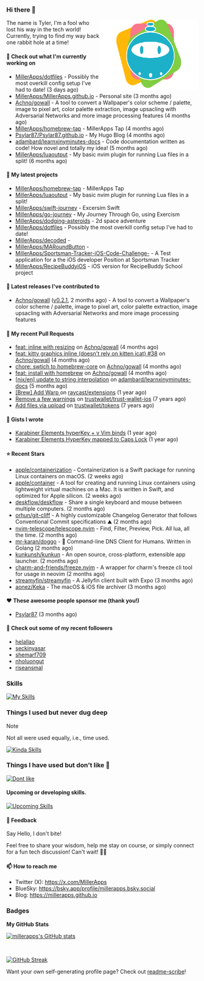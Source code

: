 ### Hi there 👋

<img align="right" src="./templates/miller-apps.png" width="260">

The name is Tyler, I'm a fool who lost his way in the tech world! Currently, trying to find my way back one rabbit hole at a time!

#### 👷 Check out what I'm currently working on

- [MillerApps/dotfiles](https://github.com/MillerApps/dotfiles) - Possibly the most overkill config setup I&#39;ve had to date! (3 days ago)
- [MillerApps/MillerApps.github.io](https://github.com/MillerApps/MillerApps.github.io) - Personal site (3 months ago)
- [Achno/gowall](https://github.com/Achno/gowall) - A tool to convert a Wallpaper&#39;s color scheme / palette, image to pixel art, color palette extraction,  image upsacling with Adversarial Networks  and more image processing features (4 months ago)
- [MillerApps/homebrew-tap](https://github.com/MillerApps/homebrew-tap) - MillerApps Tap (4 months ago)
- [Psylar87/Psylar87.github.io](https://github.com/Psylar87/Psylar87.github.io) - My Hugo Blog (4 months ago)
- [adambard/learnxinyminutes-docs](https://github.com/adambard/learnxinyminutes-docs) - Code documentation written as code! How novel and totally my idea! (5 months ago)
- [MillerApps/luaoutput](https://github.com/MillerApps/luaoutput) - My basic nvim plugin for running Lua files in a split! (6 months ago)

#### 🌱 My latest projects

- [MillerApps/homebrew-tap](https://github.com/MillerApps/homebrew-tap) - MillerApps Tap
- [MillerApps/luaoutput](https://github.com/MillerApps/luaoutput) - My basic nvim plugin for running Lua files in a split!
- [MillerApps/swift-journey](https://github.com/MillerApps/swift-journey) - Excersim Swift
- [MillerApps/go-journey](https://github.com/MillerApps/go-journey) - My Journey Through Go, using Exercism
- [MillerApps/dodging-asteroids](https://github.com/MillerApps/dodging-asteroids) - 2d space adventure
- [MillerApps/dotfiles](https://github.com/MillerApps/dotfiles) - Possibly the most overkill config setup I&#39;ve had to date!
- [MillerApps/decoded](https://github.com/MillerApps/decoded) - 
- [MillerApps/MARoundButton](https://github.com/MillerApps/MARoundButton) - 
- [MillerApps/Sportsman-Tracker-iOS-Code-Challenge-](https://github.com/MillerApps/Sportsman-Tracker-iOS-Code-Challenge-) - A Test application for a the iOS developer Position at Sportsman Tracker
- [MillerApps/RecipeBuddyiOS](https://github.com/MillerApps/RecipeBuddyiOS) - iOS version for RecipeBuddy School project

#### 🔭 Latest releases I've contributed to

- [Achno/gowall](https://github.com/Achno/gowall) ([v0.2.1](https://github.com/Achno/gowall/releases/tag/v0.2.1), 2 months ago) - A tool to convert a Wallpaper&#39;s color scheme / palette, image to pixel art, color palette extraction,  image upsacling with Adversarial Networks  and more image processing features

#### 🔨 My recent Pull Requests

- [feat: inline with resizing](https://github.com/Achno/gowall/pull/40) on [Achno/gowall](https://github.com/Achno/gowall) (4 months ago)
- [feat: kitty graphics inline (doesn&#39;t rely on kitten icat) #38](https://github.com/Achno/gowall/pull/39) on [Achno/gowall](https://github.com/Achno/gowall) (4 months ago)
- [chore: swtich to homebrew-core](https://github.com/Achno/gowall/pull/37) on [Achno/gowall](https://github.com/Achno/gowall) (4 months ago)
- [feat: install with homebrew](https://github.com/Achno/gowall/pull/32) on [Achno/gowall](https://github.com/Achno/gowall) (4 months ago)
- [[nix/en] update to string interpolation](https://github.com/adambard/learnxinyminutes-docs/pull/5240) on [adambard/learnxinyminutes-docs](https://github.com/adambard/learnxinyminutes-docs) (5 months ago)
- [[Brew] Add Warp ](https://github.com/raycast/extensions/pull/11180) on [raycast/extensions](https://github.com/raycast/extensions) (1 year ago)
- [Remove a few warnings](https://github.com/trustwallet/trust-wallet-ios/pull/743) on [trustwallet/trust-wallet-ios](https://github.com/trustwallet/trust-wallet-ios) (7 years ago)
- [Add files via upload](https://github.com/trustwallet/tokens/pull/169) on [trustwallet/tokens](https://github.com/trustwallet/tokens) (7 years ago)

#### 📓 Gists I wrote

- [Karabiner Elements hyperKey &#43; v Vim binds](https://gist.github.com/d6bcde93678b9f5a7c5979e184d0148b) (1 year ago)
- [Karabiner Elements HyperKey mapped to Caps Lock](https://gist.github.com/ac8ec045f9c4fd21e829f92f960aa522) (1 year ago)

#### ⭐ Recent Stars

- [apple/containerization](https://github.com/apple/containerization) - Containerization is a Swift package for running Linux containers on macOS. (2 weeks ago)
- [apple/container](https://github.com/apple/container) - A tool for creating and running Linux containers using lightweight virtual machines on a Mac. It is written in Swift, and optimized for Apple silicon.  (2 weeks ago)
- [deskflow/deskflow](https://github.com/deskflow/deskflow) - Share a single keyboard and mouse between multiple computers. (2 months ago)
- [orhun/git-cliff](https://github.com/orhun/git-cliff) - A highly customizable Changelog Generator that follows Conventional Commit specifications ⛰️  (2 months ago)
- [nvim-telescope/telescope.nvim](https://github.com/nvim-telescope/telescope.nvim) - Find, Filter, Preview, Pick. All lua, all the time. (2 months ago)
- [mr-karan/doggo](https://github.com/mr-karan/doggo) - :dog: Command-line DNS Client for Humans. Written in Golang (2 months ago)
- [kunkunsh/kunkun](https://github.com/kunkunsh/kunkun) - An open source, cross-platform, extensible app launcher. (2 months ago)
- [charm-and-friends/freeze.nvim](https://github.com/charm-and-friends/freeze.nvim) - A wrapper for charm&#39;s freeze cli tool for usage in neovim (2 months ago)
- [streamyfin/streamyfin](https://github.com/streamyfin/streamyfin) - A Jellyfin client built with Expo (3 months ago)
- [aonez/Keka](https://github.com/aonez/Keka) - The macOS &amp; iOS file archiver (3 months ago)

#### ❤️ These awesome people sponsor me (thank you!)

- [Psylar87](https://github.com/Psylar87) (3 months ago)

#### 👯 Check out some of my recent followers

- [helallao](https://github.com/helallao)
- [seckinyasar](https://github.com/seckinyasar)
- [shemarf709](https://github.com/shemarf709)
- [nholuongut](https://github.com/nholuongut)
- [riseansmal](https://github.com/riseansmal)

### Skills  
[![My Skills](https://skillicons.dev/icons?i=swift,md,git,apple,github,neovim)](https://skillicons.dev)

### Things I used but never dug deep

> [!NOTE]
> Not all were used equally, i.e., time used.

[![Kinda Skills](https://skillicons.dev/icons?i=nodejs,docker,bash,rust)](https://skillicons.dev)

### Things I have used but don't like 🤷
[![Dont like](https://skillicons.dev/icons?i=html,css,js,java)](https://skillicons.dev)

#### Upcoming or developing skills.
[![Upcoming Skills](https://skillicons.dev/icons?i=go,lua,nix)](https://skillicons.dev)


#### 💬 Feedback

Say Hello, I don't bite!

Feel free to share your wisdom, help me stay on course, or simply connect for a fun tech discussion! Can't wait! 🙌🚀

#### 📫 How to reach me

- Twitter (X): https://x.com/MillerApps
- BlueSky: https://bsky.app/profile/millerapps.bsky.social
- Blog: https://millerapps.github.io

### Badges

<b>My GitHub Stats</b>

<a href="http://www.github.com/millerapps"><img src="https://github-readme-stats.vercel.app/api?username=millerapps&show_icons=true&hide=&count_private=true&bg_color=1e1e2e&text_color=cdd6f4&icon_color=cba6f7&title_color=94e2d5" alt="millerapps's GitHub stats"  /></a>

<br>

<a href="https://git.io/streak-stats"><img src="https://streak-stats.demolab.com?user=millerapps&theme=catppuccin-mocha" alt="GitHub Streak" /></a>

Want your own self-generating profile page? Check out [readme-scribe](https://github.com/muesli/readme-scribe)!


